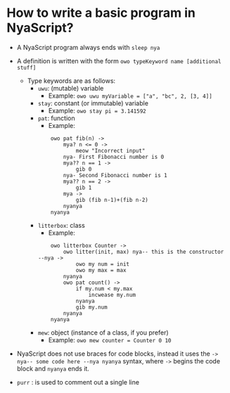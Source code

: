 # How to write a basic program in NyaScript?

* A NyaScript program always ends with ``sleep nya``
* A definition is written with the form ``owo typeKeyword name [additional stuff]`` 
    * Type keywords are as follows:
        * ``uwu``: (mutable) variable
            * Example: ``owo uwu myVariable = ["a", "bc", 2, [3, 4]]``
        * ``stay``: constant (or immutable) variable
            * Example: ``owo stay pi = 3.141592``
        * ``pat``: function
            * Example:
            ```
                owo pat fib(n) ->
                    mya? n <= 0 ->
                        meow "Incorrect input"
                    nya- First Fibonacci number is 0
                    mya?? n == 1 ->
                        gib 0
                    nya- Second Fibonacci number is 1
                    mya?? n == 2 ->
                        gib 1
                    mya ->
                        gib (fib n-1)+(fib n-2)
                    nyanya
                nyanya
            ```
        * ``litterbox``: class
            * Example:
            ```
                owo litterbox Counter ->
                    owo litter(init, max) nya-- this is the constructor --nya ->
                        owo my num = init
                        owo my max = max
                    nyanya
                    owo pat count() ->
                        if my.num < my.max
                            incwease my.num
                        nyanya
                        gib my.num
                    nyanya
                nyanya
            ```
        * ``mew``: object (instance of a class, if you prefer)
            * Example: ``owo mew counter = Counter 0 10``

* NyaScript does not use braces for code blocks, instead it uses the ``-> nya-- some code here --nya nyanya`` syntax, where ``->`` begins the code block and ``nyanya`` ends it.

* ``purr`` : is used to comment out a single line